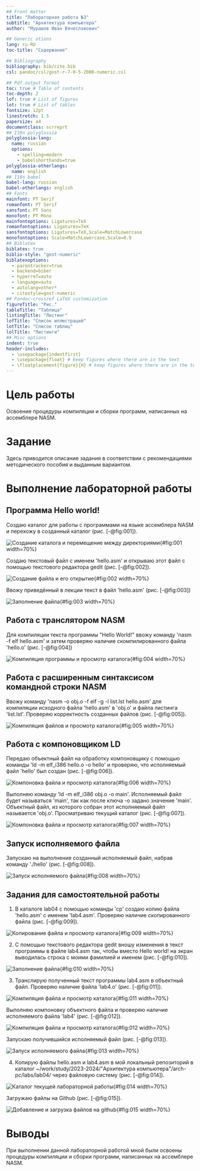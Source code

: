 ```yaml
---
## Front matter
title: "Лабораторная работа №3"
subtitle: "Архитектура компьютера"
author: "Мурашов Иван Вячеславович"

## Generic otions
lang: ru-RU
toc-title: "Содержание"

## Bibliography
bibliography: bib/cite.bib
csl: pandoc/csl/gost-r-7-0-5-2008-numeric.csl

## Pdf output format
toc: true # Table of contents
toc-depth: 2
lof: true # List of figures
lot: true # List of tables
fontsize: 12pt
linestretch: 1.5
papersize: a4
documentclass: scrreprt
## I18n polyglossia
polyglossia-lang:
  name: russian
  options:
	- spelling=modern
	- babelshorthands=true
polyglossia-otherlangs:
  name: english
## I18n babel
babel-lang: russian
babel-otherlangs: english
## Fonts
mainfont: PT Serif
romanfont: PT Serif
sansfont: PT Sans
monofont: PT Mono
mainfontoptions: Ligatures=TeX
romanfontoptions: Ligatures=TeX
sansfontoptions: Ligatures=TeX,Scale=MatchLowercase
monofontoptions: Scale=MatchLowercase,Scale=0.9
## Biblatex
biblatex: true
biblio-style: "gost-numeric"
biblatexoptions:
  - parentracker=true
  - backend=biber
  - hyperref=auto
  - language=auto
  - autolang=other*
  - citestyle=gost-numeric
## Pandoc-crossref LaTeX customization
figureTitle: "Рис."
tableTitle: "Таблица"
listingTitle: "Листинг"
lofTitle: "Список иллюстраций"
lotTitle: "Список таблиц"
lolTitle: "Листинги"
## Misc options
indent: true
header-includes:
  - \usepackage{indentfirst}
  - \usepackage{float} # keep figures where there are in the text
  - \floatplacement{figure}{H} # keep figures where there are in the text
---
```


# Цель работы

Освоение процедуры компиляции и сборки программ, написанных на ассемблере NASM.

# Задание

Здесь приводится описание задания в соответствии с рекомендациями
методического пособия и выданным вариантом.

# Выполнение лабораторной работы

## Программа Hello world!

Создаю каталог для работы с программами на языке ассемблера NASM и перехожу в созданный каталог (рис. [-@fig:001]).

![Создание каталога и перемещение между директориями](image/1.png){#fig:001 width=70%}

Создаю текстовый файл с именем 'hello.asm' и открываю этот файл с помощью текстового редактора gedit (рис. [-@fig:002]).

![Создание файла и его открытие](image/2.png){#fig:002 width=70%}

Ввожу приведённый в лекции текст в файл 'hello.asm' (рис. [-@fig:003])

![Заполнение файла](image/3.png){#fig:003 width=70%}

## Работа с транслятором NASM

Для компиляции текста программы "Hello World!" ввожу команду 'nasm -f elf hello.asm' и затем проверяю наличие скомпилированного файла 'hello.o' (рис. [-@fig:004])

![Компиляция программы и просмотр каталога](image/4.png){#fig:004 width=70%}

## Работа с расширенным синтаксисом командной строки NASM

Ввожу команду 'nasm -o obj.o -f elf -g -l list.lst hello.asm' для компиляции исходного файла 'hello.asm' в 'obj.o' и файла листинга 'list.lst'. Проверяю корректность созданных файлов (рис. [-@fig:005]).

![Компиляция файлов и просмотр каталога](image/5.png){#fig:005 width=70%}

## Работа с компоновщиком LD

Передаю объектный файл на обработку компоновщику с помощью команды 'ld -m elf_i386 hello.o -o hello' и проверяю, что исполняемый файл 'hello' был создан (рис. [-@fig:006]).

![Компоновка файла и просмотр каталога](image/6.png){#fig:006 width=70%}

Выполняю команду 'ld -m elf_i386 obj.o -o main'. Исполняемый файл будет называться 'main', так как после ключа -о задано значение 'main'. Объектный файл, из которого собран этот исполняемый файл называется 'obj.o'. Просматриваю текущий каталог (рис. [-@fig:007]).

![Компоновка файла и просмотр каталога](image/7.png){#fig:007 width=70%}

## Запуск исполняемого файла

Запускаю на выполнение созданный исполняемый файл, набрав команду './hello' (рис. [-@fig:008]).

![Запуск исполняемого файла](image/8.png){#fig:008 width=70%}

## Задания для самостоятельной работы

1. В каталоге lab04 с помощью команды 'cp' создаю копию файла 'hello.asm' с именем 'lab4.asm'. Проверяю наличие скопированного файла (рис. [-@fig:009]).

![Копирование файла и просмотр каталога](image/9.png){#fig:009 width=70%}

2. С помощью текстового редактора gedit вношу изменения в текст программы в файле lab4.asm так, чтобы вместо Hello world! на экран выводилась строка с моими фамилией и именем (рис. [-@fig:010]).

![Заполнение файла](image/10.png){#fig:010 width=70%}

3. Транслирую полученный текст программы lab4.asm в объектный файл. Проверяю наличие файла 'lab4.o' (рис. [-@fig:011]). 

![Компиляция файла и просмотр каталога](image/11.png){#fig:011 width=70%}

Выполняю компоновку объектного файла и проверяю наличие исполняемого файла 'lab4' (рис. [-@fig:012]).

![Компиляция файла и просмотр каталога](image/12.png){#fig:012 width=70%}

Запускаю получившийся исполняемый файл (рис. [-@fig:013]).

![Запуск исполняемого файла](image/13.png){#fig:013 width=70%}

4. Копирую файлы hello.asm и lab4.asm в мой локальный репозиторий в каталог ~/work/study/2023-2024/"Архитектура компьютера"/arch-pc/labs/lab04/ через файловую систему (рис. [-@fig:014]).

![Каталог текущей лабораторной работы](image/14.png){#fig:014 width=70%}

Загружаю файлы на Github (рис. [-@fig:015]).

![Добавление и загрузка файлов на github](image/15.png){#fig:015 width=70%}

# Выводы

При выполнении данной лабораторной работой мной были освоены процедуры компиляции и сборки программ, написанных на ассемблере NASM.



